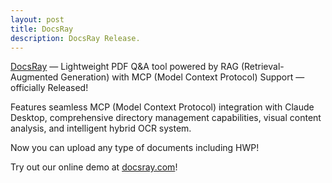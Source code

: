 ```yaml
---
layout: post
title: DocsRay
description: DocsRay Release.
---
```


[DocsRay](https://github.com/MIMICLab/DocsRay) — Lightweight PDF Q&A tool powered by RAG (Retrieval-Augmented Generation) with MCP (Model Context Protocol) Support — officially Released!

Features seamless MCP (Model Context Protocol) integration with Claude Desktop, comprehensive directory management capabilities, visual content analysis, and intelligent hybrid OCR system. 

Now you can upload any type of documents including HWP!

Try out our online demo at [docsray.com](https://docsray.com/)!



